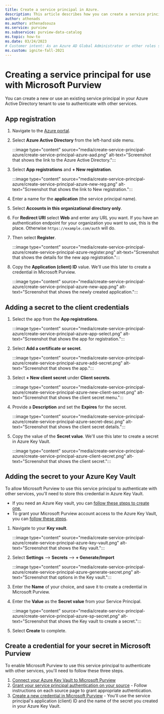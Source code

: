 ```yaml
---
title: Create a service principal in Azure.
description: This article describes how you can create a service principal in Azure for use with Microsoft Purview.
author: athenads
ms.author: athenadsouza
ms.service: purview
ms.subservice: purview-data-catalog
ms.topic: how-to
ms.date: 03/24/2023
# Customer intent: As an Azure AD Global Administrator or other roles such as Application Administrator, I need to create a new service principal, in order to register an application in the Azure AD tenant.
ms.custom: ignite-fall-2021
---
```


# Creating a service principal for use with Microsoft Purview

You can create a new or use an existing service principal in your Azure Active Directory tenant to use to authenticate with other services.

## App registration

1. Navigate to the [Azure portal](https://portal.azure.com).
1. Select **Azure Active Directory** from the left-hand side menu.

    :::image type="content" source="media/create-service-principal-azure/create-service-principal-azure-aad.png" alt-text="Screenshot that shows the link to the Azure Active Directory.":::

1. Select **App registrations** and **+ New registration**.

    :::image type="content" source="media/create-service-principal-azure/create-service-principal-azure-new-reg.png" alt-text="Screenshot that shows the link to New registration.":::

1. Enter a name for the **application** (the service principal name).

1. Select **Accounts in this organizational directory only**.

1. For **Redirect URI** select **Web** and enter any URL you want. If you have an authentication endpoint for your organization you want to use, this is the place. Otherwise `https://example.com/auth` will do.

1. Then select **Register**.

    :::image type="content" source="media/create-service-principal-azure/create-service-principal-azure-register.png" alt-text="Screenshot that shows the details for the new app registration.":::

1. Copy the **Application (client) ID** value. We'll use this later to create a credential in Microsoft Purview.

    :::image type="content" source="media/create-service-principal-azure/create-service-principal-azure-new-app.png" alt-text="Screenshot that shows the newly created application.":::

## Adding a secret to the client credentials

1. Select the app from the **App registrations**.

    :::image type="content" source="media/create-service-principal-azure/create-service-principal-azure-app-select.png" alt-text="Screenshot that shows the app for registration.":::

1. Select **Add a certificate or secret**.

    :::image type="content" source="media/create-service-principal-azure/create-service-principal-azure-add-secret.png" alt-text="Screenshot that shows the app.":::

1. Select **+ New client secret** under **Client secrets**.

    :::image type="content" source="media/create-service-principal-azure/create-service-principal-azure-new-client-secret.png" alt-text="Screenshot that shows the client secret menu.":::

1. Provide a **Description** and set the **Expires** for the secret.

    :::image type="content" source="media/create-service-principal-azure/create-service-principal-azure-secret-desc.png" alt-text="Screenshot that shows the client secret details.":::

1. Copy the value of the **Secret value**. We'll use this later to create a secret in Azure Key Vault.

    :::image type="content" source="media/create-service-principal-azure/create-service-principal-azure-client-secret.png" alt-text="Screenshot that shows the client secret.":::

## Adding the secret to your Azure Key Vault

To allow Microsoft Purview to use this service principal to authenticate with other services, you'll need to store this credential in Azure Key Vault.

* If you need an Azure Key vault, you can [follow these steps to create one.](../key-vault/general/quick-create-portal.md)
* To grant your Microsoft Purview account access to the Azure Key Vault, you can [follow these steps](manage-credentials.md#microsoft-purview-permissions-on-the-azure-key-vault).

1. Navigate to your **Key vault**.

    :::image type="content" source="media/create-service-principal-azure/create-service-principal-azure-key-vault.png" alt-text="Screenshot that shows the Key vault.":::

1. Select **Settings** --> **Secrets** --> **+ Generate/Import**

    :::image type="content" source="media/create-service-principal-azure/create-service-principal-azure-generate-secret.png" alt-text="Screenshot that options in the Key vault.":::

1. Enter the **Name** of your choice, and save it to create a credential in Microsoft Purview.

1. Enter the **Value** as the **Secret value** from your Service Principal.

    :::image type="content" source="media/create-service-principal-azure/create-service-principal-azure-sp-secret.png" alt-text="Screenshot that shows the Key vault to create a secret.":::

1. Select **Create** to complete.

## Create a credential for your secret in Microsoft Purview

To enable Microsoft Purview to use this service principal to authenticate with other services, you'll need to follow these three steps.

1. [Connect your Azure Key Vault to Microsoft Purview](manage-credentials.md#create-azure-key-vaults-connections-in-your-microsoft-purview-account)
1. [Grant your service principal authentication on your source](microsoft-purview-connector-overview.md) - Follow instructions on each source page to grant appropriate authentication.
1. [Create a new credential in Microsoft Purview](manage-credentials.md#create-a-new-credential) - You'll use the service principal's application (client) ID and the name of the secret you created in your Azure Key Vault.
